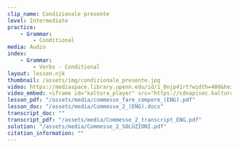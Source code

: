 ```yaml
---
clip_name: Condizionale presente
level: Intermediate
practice: 
    - Grammar: 
        - Conditional
media: Audio
index: 
    - Grammar: 
        - Verbs - Conditional
layout: lesson.njk
thumbnail: /assets/img/condizionale_presente.jpg
video: https://mediaspace.library.upenn.edu/id/1_0njp41rt?width=400&height=285&playerId=52628472
video_embed: <iframe id="kaltura_player" src="https://cdnapisec.kaltura.com/p/1147242/sp/114724200/embedIframeJs/uiconf_id/9757771/partner_id/1147242?iframeembed=true&playerId=kaltura_player&entry_id=1_0njp41rt&flashvars[streamerType]=auto&amp;flashvars[localizationCode]=en&amp;flashvars[sideBarContainer.plugin]=true&amp;flashvars[sideBarContainer.position]=left&amp;flashvars[sideBarContainer.clickToClose]=true&amp;flashvars[chapters.plugin]=true&amp;flashvars[chapters.layout]=vertical&amp;flashvars[chapters.thumbnailRotator]=false&amp;flashvars[streamSelector.plugin]=true&amp;flashvars[EmbedPlayer.SpinnerTarget]=videoHolder&amp;flashvars[dualScreen.plugin]=true&amp;flashvars[Kaltura.addCrossoriginToIframe]=true&amp;&wid=1_6g25om8h" width="400" height="285" allowfullscreen webkitallowfullscreen mozAllowFullScreen allow="autoplay *; fullscreen *; encrypted-media *" sandbox="allow-downloads allow-forms allow-same-origin allow-scripts allow-top-navigation allow-pointer-lock allow-popups allow-modals allow-orientation-lock allow-popups-to-escape-sandbox allow-presentation allow-top-navigation-by-user-activation" frameborder="0" title="Condizionale_presente"></iframe>
lesson_pdf: "/assets/media/commesse_fare_compere_(ENG).pdf"
lesson_doc: "/assets/media/Commesse_2_(ENG).docx"
transcript_doc: ""
transcript_pdf: "/assets/media/Commesse_2_transcript_ENG.pdf"
solution: "/assets/media/Commesse_2_SOLUZIONI.pdf"
citation_information: ""
---
```



